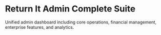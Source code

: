 # Return It Admin Complete Suite

Unified admin dashboard including core operations, financial management, enterprise features, and analytics.
